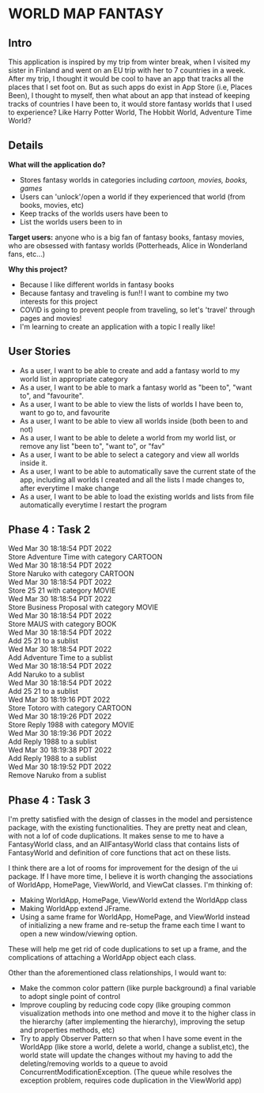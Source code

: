 # WORLD MAP FANTASY

## Intro

This application is inspired by my trip from winter break, when I visited my 
sister in Finland and went on an EU trip with her to 7 countries in a week. After my trip,
I thought it would be cool to have an app that tracks all the places that I set foot on.
But as such apps do exist in App Store (i.e, Places Been), I thought to myself, then what about an 
app that instead of keeping tracks of countries I have been to, it would store fantasy worlds that I
used to experience? Like Harry Potter World, The Hobbit World, Adventure Time World?

## Details

**What will the application do?**
- Stores fantasy worlds in categories including *cartoon, movies, books, games*
- Users can 'unlock'/open a world if they experienced that world (from books, movies, etc)
- Keep tracks of the worlds users have been to
- List the worlds users been to in 

**Target users:** anyone who is a big fan of fantasy books, fantasy movies, who are obsessed with 
fantasy worlds (Potterheads, Alice in Wonderland fans, etc...)

**Why this project?**
- Because I like different worlds in fantasy books
- Because fantasy and traveling is fun!! I want to combine my two interests for this project
- COVID is going to prevent people from traveling, so let's 'travel' through pages and movies!
- I'm learning to create an application with a topic I really like!

## User Stories
- As a user, I want to be able to create and add a fantasy world to my world list in appropriate category
- As a user, I want to be able to mark a fantasy world as "been to", "want to", and "favourite".
- As a user, I want to be able to view the lists of worlds I have been to, want to go to, and favourite 
- As a user, I want to be able to view all worlds inside (both been to and not) 
- As a user, I want to be able to delete a world from my world list, or remove any list "been to", "want to", or "fav"
- As a user, I want to be able to select a category and view all worlds inside it. 
- As a user, I want to be able to automatically save the current state of the app, including all worlds I created and
all the lists I made changes to, after everytime I make change
- As a user, I want to be able to load the existing worlds and lists from file automatically everytime I restart
the program

## Phase 4 : Task 2
Wed Mar 30 18:18:54 PDT 2022 \
Store Adventure Time with category CARTOON \
Wed Mar 30 18:18:54 PDT 2022 \
Store Naruko with category CARTOON \
Wed Mar 30 18:18:54 PDT 2022 \
Store 25 21 with category MOVIE \
Wed Mar 30 18:18:54 PDT 2022 \
Store Business Proposal with category MOVIE \
Wed Mar 30 18:18:54 PDT 2022 \
Store MAUS with category BOOK \
Wed Mar 30 18:18:54 PDT 2022 \
Add 25 21 to a sublist \
Wed Mar 30 18:18:54 PDT 2022 \
Add Adventure Time to a sublist \
Wed Mar 30 18:18:54 PDT 2022 \
Add Naruko to a sublist \
Wed Mar 30 18:18:54 PDT 2022 \
Add 25 21 to a sublist \
Wed Mar 30 18:19:16 PDT 2022 \
Store Totoro with category CARTOON \
Wed Mar 30 18:19:26 PDT 2022 \
Store Reply 1988 with category MOVIE \
Wed Mar 30 18:19:36 PDT 2022 \
Add Reply 1988 to a sublist \
Wed Mar 30 18:19:38 PDT 2022 \
Add Reply 1988 to a sublist \
Wed Mar 30 18:19:52 PDT 2022 \
Remove Naruko from a sublist

## Phase 4 : Task 3
I'm pretty satisfied with the design of classes in the model and persistence package, with the existing functionalities.
They are pretty neat and clean, with not a lof of code duplications. It makes sense to me to have a FantasyWorld class, 
and an AllFantasyWorld class that contains lists of FantasyWorld and definition of core functions that act on these 
lists.

I think there are a lot of rooms for improvement for the design of the ui package. If I have more time, I believe it is
worth changing the associations of WorldApp, HomePage, ViewWorld, and ViewCat classes. I'm thinking of:
- Making WorldApp, HomePage, ViewWorld extend the WorldApp class 
- Making WorldApp extend JFrame. 
- Using a same frame for WorldApp, HomePage, and ViewWorld instead of initializing a new frame and re-setup the frame
each time I want to open a new window/viewing option. 

These will help me get rid of code duplications to set up a frame, and the complications of attaching a WorldApp object
each class.

Other than the aforementioned class relationships, I would want to:

- Make the common color pattern (like purple background) a final variable to adopt single point of control
- Improve coupling by reducing code copy (like grouping common visualization methods into one method and move it to the
higher class in the hierarchy (after implementing the hierarchy), improving the setup and properties methods, etc)
- Try to apply Observer Pattern so that when I have some event in the WorldApp (like store a world, delete a world,
change a sublist,etc), the world state will update the changes without my having to add the deleting/removing worlds to
a queue to avoid ConcurrentModificationException. (The queue while resolves the exception problem, requires code 
duplication in the ViewWorld app)